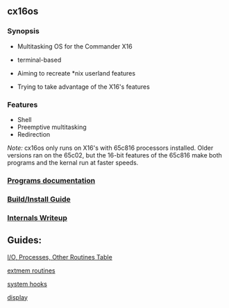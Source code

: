 
## cx16os

### Synopsis

- Multitasking OS for the Commander X16

 - terminal-based
 - Aiming to recreate *nix userland features
 - Trying to take advantage of the X16's features

### Features

- Shell
- Preemptive multitasking
- Redirection

*Note:* cx16os only runs on X16's with 65c816 processors installed. Older versions ran on the 65c02, but the 16-bit features of the 65c816 make both programs and the kernal run at faster speeds. 

### [Programs documentation](programs/)

### [Build/Install Guide](install_guide.md)

### [Internals Writeup](internals.md)

## Guides:

[I/O, Processes, Other Routines Table](routines.md)

[extmem routines](extmem.md)

[system hooks](system_hooks.md)

[display](display.md)
